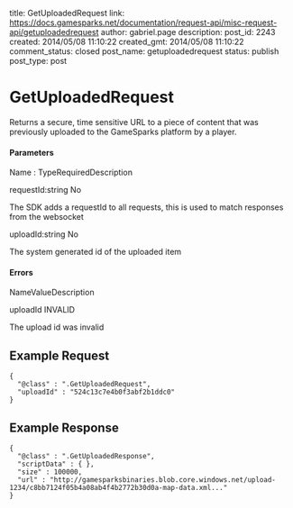 title: GetUploadedRequest
link: https://docs.gamesparks.net/documentation/request-api/misc-request-api/getuploadedrequest
author: gabriel.page
description: 
post_id: 2243
created: 2014/05/08 11:10:22
created_gmt: 2014/05/08 11:10:22
comment_status: closed
post_name: getuploadedrequest
status: publish
post_type: post

<!--Returns a secure, time sensitive URL to a piece of content that was previously uploaded to the GameSparks platform by a player. -->

# GetUploadedRequest

Returns a secure, time sensitive URL to a piece of content that was previously uploaded to the GameSparks platform by a player.

#### Parameters

Name : TypeRequiredDescription

requestId:string
No

The SDK adds a requestId to all requests, this is used to match responses from the websocket

uploadId:string
No

The system generated id of the uploaded item

#### Errors

NameValueDescription

uploadId
INVALID

The upload id was invalid

  


## Example Request
    
    
    {
      "@class" : ".GetUploadedRequest",
      "uploadId" : "524c13c7e4b0f3abf2b1ddc0"
    }

## Example Response
    
    
    {
      "@class" : ".GetUploadedResponse",
      "scriptData" : { },
      "size" : 100000,
      "url" : "http://gamesparksbinaries.blob.core.windows.net/upload-1234/c8bb7124f05b4a08ab4f4b2772b30d0a-map-data.xml..."
    }